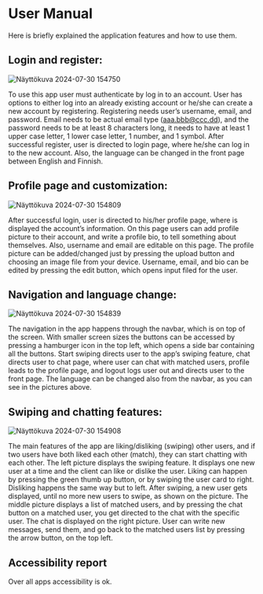 # User Manual
Here is briefly explained the application features and how to use them. 

## Login and register:

![Näyttökuva 2024-07-30 154750](https://github.com/user-attachments/assets/75695597-a28d-4534-a3d1-53dd2fccb209)

To use this app user must authenticate by log in to an account. User has options to either log into an already existing account or he/she can create a new account by registering. Registering needs user’s username, email, and password. Email needs to be actual email type (aaa.bbb@ccc.dd), and the password needs to be at least 8 characters long, it needs to have at least 1 upper case letter, 1 lower case letter, 1 number, and 1 symbol. After successful register, user is directed to login page, where he/she can log in to the new account. Also, the language can be changed in the front page between English and Finnish.

## Profile page and customization:

![Näyttökuva 2024-07-30 154809](https://github.com/user-attachments/assets/7dee6c91-ce68-4177-a304-77b4960c0db6)

After successful login, user is directed to his/her profile page, where is displayed the account’s information. On this page users can add profile picture to their account, and write a profile bio, to tell something about themselves. Also, username and email are editable on this page. The profile picture can be added/changed just by pressing the upload button and choosing an image file from your device. Username, email, and bio can be edited by pressing the edit button, which opens input filed for the user.

## Navigation and language change:

![Näyttökuva 2024-07-30 154839](https://github.com/user-attachments/assets/4a6570ab-e9f0-4794-923b-c2bc99c0e6f7)

The navigation in the app happens through the navbar, which is on top of the screen. With smaller screen sizes the buttons can be accessed by pressing a hamburger icon in the top left, which opens a side bar containing all the buttons. Start swiping directs user to the app’s swiping feature, chat directs user to chat page, where user can chat with matched users, profile leads to the profile page, and logout logs user out and directs user to the front page. The language can be changed also from the navbar, as you can see in the pictures above.

## Swiping and chatting features:

![Näyttökuva 2024-07-30 154908](https://github.com/user-attachments/assets/a0ba7898-142d-42a1-923e-f16f887aa661)


The main features of the app are liking/disliking (swiping) other users, and if two users have both liked each other (match), they can start chatting with each other. The left picture displays the swiping feature. It displays one new user at a time and the client can like or dislike the user. Liking can happen by pressing the green thumb up button, or by swiping the user card to right. Disliking happens the same way but to left. After swiping, a new user gets displayed, until no more new users to swipe, as shown on the picture. The middle picture displays a list of matched users, and by pressing the chat button on a matched user, you get directed to the chat with the specific user. The chat is displayed on the right picture. User can write new messages, send them, and go back to the matched users list by pressing the arrow button, on the top left.

## Accessibility report



Over all apps accessibility is ok.
